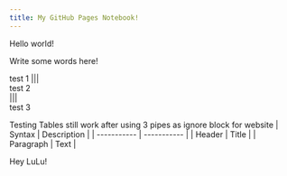 ```yaml
---
title: My GitHub Pages Notebook!
---
```


Hello world!

Write some words here!

test 1
|||  
test 2  
|||  
test 3  

Testing Tables still work after using 3 pipes as ignore block for website
| Syntax      | Description |
| ----------- | ----------- |
| Header      | Title       |
| Paragraph   | Text        |

Hey LuLu!
